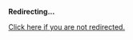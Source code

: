 <!DOCTYPE html>
<html>
<head>
<title>Redirecting...</title>
<link rel="canonical" href="http://blog.jle.im/entry/a-non-unique-monad-instance.html.md"/>
<meta http-equiv="content-type" content="text/html; charset=utf-8" />
<script>
(function(i,s,o,g,r,a,m){i['GoogleAnalyticsObject']=r;i[r]=i[r]||function(){
(i[r].q=i[r].q||[]).push(arguments)},i[r].l=1*new Date();a=s.createElement(o),
m=s.getElementsByTagName(o)[0];a.async=1;a.src=g;m.parentNode.insertBefore(a,m)
})(window,document,'script','//www.google-analytics.com/analytics.js','ga');
ga('create', { trackingId: 'UA-443711-8', cookieDomain: 'jle.im', redirect: 'http://blog.jle.im/entry/a-non-unique-monad-instance.html.md'});
ga('send', { hitType: 'pageview', hitCallback: function() { document.location.href = 'http://blog.jle.im/entry/a-non-unique-monad-instance.html.md'; } });
</script>
</head>
<body>
  <p><strong>Redirecting...</strong></p>
  <p><a href='http://blog.jle.im/entry/a-non-unique-monad-instance.html.md'>Click here if you are not redirected.</a></p>
  <script>
    setTimeout(function() { document.location.href = 'http://blog.jle.im/entry/a-non-unique-monad-instance.html.md'; }, 1000);
  </script>
</body>
</html>
